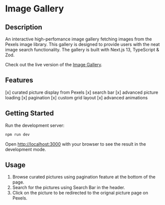 # Image Gallery

## Description

An interactive high-perfomance image gallery fetching images from the Pexels image library. This gallery is designed to provide users with the neat image search functionality. The gallery is built with Next.js 13, TypeScript & Zod.

Check out the live version of the [Image Gallery](https://gallery.sytnikov.dev/).

## Features

[x] curated picture display from Pexels
[x] search bar
[x] advanced picture loading
[x] pagination
[x] custom grid layout
[x] advanced animations

## Getting Started

Run the development server:

```bash
npm run dev
```

Open [http://localhost:3000](http://localhost:3000) with your browser to see the result in the development mode.

## Usage

1. Browse curated pictures using pagination feature at the bottom of the page.
2. Search for the pictures using Search Bar in the header.
3. Click on the picture to be redirected to the orignal picture page on Pexels.
